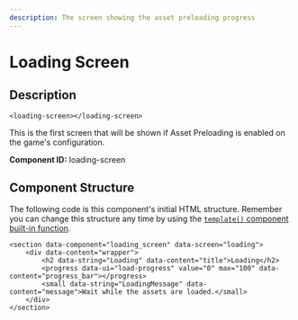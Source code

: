```yaml
---
description: The screen showing the asset preloading progress
---
```


# Loading Screen

## Description

```markup
<loading-screen></loading-screen>
```

This is the first screen that will be shown if Asset Preloading is enabled on the game's configuration.

**Component ID:** loading-screen

## Component Structure

The following code is this component's initial HTML structure. Remember you can change this structure any time by using the [`template()` component built-in function](../advanced-monogatari-development/components/built-in-functions.md#get-or-modify-the-html-structure).

```markup
<section data-component="loading_screen" data-screen="loading">
	<div data-content="wrapper">
		<h2 data-string="Loading" data-content="title">Loading</h2>
		<progress data-ui="load-progress" value="0" max="100" data-content="progress_bar"></progress>
		<small data-string="LoadingMessage" data-content="message">Wait while the assets are loaded.</small>
	</div>
</section>
```



